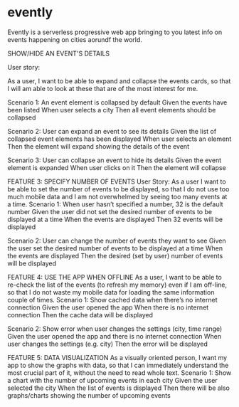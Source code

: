 # evently

Evently is a serverless progressive web app bringing to you latest info on events happening on cities aorundf the world.


SHOW/HIDE AN EVENT'S DETAILS

User story:

As a user, I want to be able to expand and collapse the events cards, so that I will am able to look at these that are of the most interest for me.


Scenario 1: An event element is collapsed by default
Given the events have been listed
When user selects a city
Then all event elements should be collapsed

Scenario 2: User can expand an event to see its details
Given the list of collapsed event elements has been displayed
When user selects an element
Then the element will expand showing the details of the event

Scenario 3: User can collapse an event to hide its details
Given the event element is expanded
When user clicks on it
Then the element will collapse

FEATURE 3: SPECIFY NUMBER OF EVENTS
User Story: 
As a user I want to be able to set the number of events to be displayed, so that  I do not use too much mobile data and I am not overwhelmed by seeing too many events at a time.
Scenario 1: When user hasn’t specified a number, 32 is the default number
Given the user did not set the desired number of events to be displayed at a time
When the events are displayed
Then 32 events will be displayed

Scenario 2: User can change the number of events they want to see
Given the user set the desired number of events to be displayed at a time
When the events are displayed
Then the desired (set by user) number of events will be displayed

FEATURE 4: USE THE APP WHEN OFFLINE
As a user, I want to be able to re-check the list of the events (to refresh my memory) even if I am off-line, so that I do not waste my mobile data for loading the same information couple of times.
Scenario 1: Show cached data when there’s no internet connection
Given the user opened the app
When there is no internet connection
Then the cache data will be displayed

Scenario 2: Show error when user changes the settings (city, time range)
Given the user opened the app and there is no internet connection
When user changes the settings (e.g. city)
Then the error will be displayed

FEATURE 5: DATA VISUALIZATION
As a visually oriented person, I want my app to show the graphs with data, so that I can immediately understand the most crucial part of it, without the need to read whole text. 
Scenario 1: Show a chart with the number of upcoming events in each city
Given the user selected the city
When the list of events is displayed
Then there will be also graphs/charts showing the number of upcoming events
